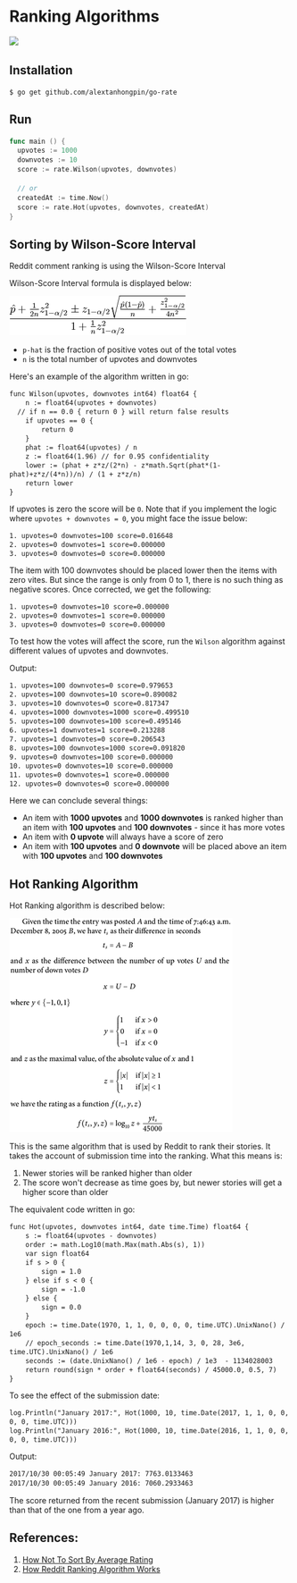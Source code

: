 # Ranking Algorithms

[![](https://godoc.org/github.com/alextanhongpin/go-rate?status.svg)](https://godoc.org/github.com/alextanhongpin/go-rate)

## Installation

```
$ go get github.com/alextanhongpin/go-rate
```

## Run

```go
func main () {
  upvotes := 1000
  downvotes := 10
  score := rate.Wilson(upvotes, downvotes)

  // or
  createdAt := time.Now()
  score := rate.Hot(upvotes, downvotes, createdAt)
}
```

## Sorting by Wilson-Score Interval

  Reddit comment ranking is using the Wilson-Score Interval

Wilson-Score Interval formula is displayed below:

![Wilson Score Interval](/assets/wilson-score-interval.png)

- `p-hat` is the fraction of positive votes out of the total votes
- `n` is the total number of upvotes and downvotes

Here's an example of the algorithm written in go:

```golang
func Wilson(upvotes, downvotes int64) float64 {
	n := float64(upvotes + downvotes)
  // if n == 0.0 { return 0 } will return false results
	if upvotes == 0 {
		return 0
	}
	phat := float64(upvotes) / n
	z := float64(1.96) // for 0.95 confidentiality
	lower := (phat + z*z/(2*n) - z*math.Sqrt(phat*(1-phat)+z*z/(4*n))/n) / (1 + z*z/n)
	return lower
}
```

If upvotes is zero the score will be `0`. Note that if you implement the logic where `upvotes + downvotes = 0`, you might face the issue below:

```
1. upvotes=0 downvotes=100 score=0.016648
2. upvotes=0 downvotes=1 score=0.000000
3. upvotes=0 downvotes=0 score=0.000000
```

The item with 100 downvotes should be placed lower then the items with zero vites. But since the range is only from 0 to 1, there is no such thing as negative scores. Once corrected, we get the following:

```
1. upvotes=0 downvotes=10 score=0.000000
2. upvotes=0 downvotes=1 score=0.000000
3. upvotes=0 downvotes=0 score=0.000000
```

To test how the votes will affect the score, run the `Wilson` algorithm against different values of upvotes and downvotes.

Output:

```
1. upvotes=100 downvotes=0 score=0.979653
2. upvotes=100 downvotes=10 score=0.890082
3. upvotes=10 downvotes=0 score=0.817347
4. upvotes=1000 downvotes=1000 score=0.499510
5. upvotes=100 downvotes=100 score=0.495146
6. upvotes=1 downvotes=1 score=0.213288
7. upvotes=1 downvotes=0 score=0.206543
8. upvotes=100 downvotes=1000 score=0.091820
9. upvotes=0 downvotes=100 score=0.000000
10. upvotes=0 downvotes=10 score=0.000000
11. upvotes=0 downvotes=1 score=0.000000
12. upvotes=0 downvotes=0 score=0.000000
```

Here we can conclude several things:

- An item with **1000 upvotes** and **1000 downvotes** is ranked higher than an item with **100 upvotes** and **100 downvotes** - since it has more votes
- An item with **0 upvote** will always have a score of zero
- An item with **100 upvotes** and **0 downvote** will be placed above an item with **100 upvotes** and **100 downvotes**


## Hot Ranking Algorithm

Hot Ranking algorithm is described below:

![Hot Ranking](/assets/hot.png)

This is the same algorithm that is used by Reddit to rank their stories. It takes the account of submission time into the ranking. What this means is:

1. Newer stories will be ranked higher than older
2. The score won't decrease as time goes by, but newer stories will get a higher score than older

The equivalent code written in go:

```golang
func Hot(upvotes, downvotes int64, date time.Time) float64 {
	s := float64(upvotes - downvotes)
	order := math.Log10(math.Max(math.Abs(s), 1))
	var sign float64
	if s > 0 {
		sign = 1.0
	} else if s < 0 {
		sign = -1.0
	} else {
		sign = 0.0
	}
	epoch := time.Date(1970, 1, 1, 0, 0, 0, 0, time.UTC).UnixNano() / 1e6
	// epoch_seconds := time.Date(1970,1,14, 3, 0, 28, 3e6, time.UTC).UnixNano() / 1e6
	seconds := (date.UnixNano() / 1e6 - epoch) / 1e3  - 1134028003
	return round(sign * order + float64(seconds) / 45000.0, 0.5, 7)
}
```

To see the effect of the submission date:
```
log.Println("January 2017:", Hot(1000, 10, time.Date(2017, 1, 1, 0, 0, 0, 0, time.UTC)))
log.Println("January 2016:", Hot(1000, 10, time.Date(2016, 1, 1, 0, 0, 0, 0, time.UTC)))
```

Output:

```bash
2017/10/30 00:05:49 January 2017: 7763.0133463
2017/10/30 00:05:49 January 2016: 7060.2933463
```

The score returned from the recent submission (January 2017) is higher than that of the one from a year ago.


## References:
1. [How Not To Sort By Average Rating](http://www.evanmiller.org/how-not-to-sort-by-average-rating.html)
2. [How Reddit Ranking Algorithm Works](https://medium.com/hacking-and-gonzo/how-reddit-ranking-algorithms-work-ef111e33d0d9)

<!--


// func main () {
// 		log.Println(Hot(10, 100, time.Date(2000, 1, 1, 0, 0, 0, 0, time.UTC)))
// 		log.Println(Hot(10, 1000, time.Date(2000, 1, 1, 0, 0, 0, 0, time.UTC)))
// }
// func main() {

// 	votes := []struct {
// 		upvotes, downvotes int64
// 		score              float64
// 	}{
// 		{0, 100, 0},
// 		{0, 10, 0},
// 		{0, 1, 0},
// 		{0, 0, 0},
// 		{1, 0, 0},
// 		{1, 1, 0},
// 		{10, 0, 0},
// 		{100, 0, 0},
// 		{100, 10, 0},
// 		{100, 100, 0},
// 		{100, 1000, 0},
// 		{1000, 1000, 0},
// 	}

// 	for i := 0; i < len(votes); i++ {
// 		v := &votes[i]
// 		v.score = Wilson(v.upvotes, v.downvotes)
// 	}

// 	sort.Slice(votes, func(i, j int) bool {
// 		return votes[i].score > votes[j].score
// 	})

// 	for i := 0; i < len(votes); i++ {
// 		v := votes[i]
// 		ratio := 0.0
// 		if v.downvotes != 0 {
// 			ratio = float64(v.upvotes) / float64(v.downvotes)
// 		} else {
// 			ratio = float64(v.upvotes) / 1.0
// 		}
// 		log.Printf("%d. upvotes=%v downvotes=%v score=%4f ratio=%4f", i+1, v.upvotes, v.downvotes, v.score, ratio)
// 	}
// }
-->
